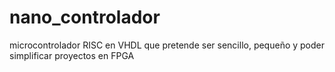 # nano_controlador
microcontrolador RISC en VHDL que pretende ser sencillo, pequeño y poder simplificar proyectos en FPGA
